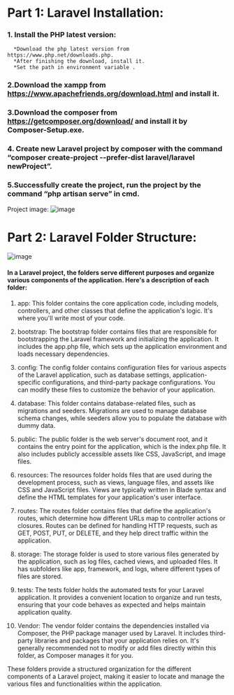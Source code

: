 # Part 1: Laravel Installation:
   ### 1. Install the PHP latest version:
      *Download the php latest version from https://www.php.net/downloads.php.
      *After finishing the download, install it.
      *Set the path in environment variable .
  ### 2.Download the xampp from https://www.apachefriends.org/download.html and install it.
  ### 3.Download the composer from https://getcomposer.org/download/ and install it by     Composer-Setup.exe.
  ### 4. Create new Laravel project by composer with the command “composer create-project --prefer-dist laravel/laravel newProject”.
  ### 5.Successfully create the project, run the project by the command “php artisan serve” in cmd.
  Project image:
  ![image](https://github.com/Firuz-Ahmmed/PHP-Laravel/assets/36439736/f145ed60-eff5-464f-b4d1-44a67a2c1b27)

# Part 2: Laravel Folder Structure:
![image](https://github.com/Firuz-Ahmmed/PHP-Laravel/assets/36439736/7542b429-842c-4af6-bd4a-5a7f68346dcf)

#### In a Laravel project, the folders serve different purposes and organize various components of the application. Here's a description of each folder:
1. app: This folder contains the core application code, including models, controllers, and other classes that define the application's logic. It's where you'll write most of your code.

2. bootstrap: The bootstrap folder contains files that are responsible for bootstrapping the Laravel framework and initializing the application. It includes the app.php file, which sets up the application environment and loads necessary dependencies.

3. config: The config folder contains configuration files for various aspects of the Laravel application, such as database settings, application-specific configurations, and third-party package configurations. You can modify these files to customize the behavior of your application.

4. database: This folder contains database-related files, such as migrations and seeders. Migrations are used to manage database schema changes, while seeders allow you to populate the database with dummy data.

5. public: The public folder is the web server's document root, and it contains the entry point for the application, which is the index.php file. It also includes publicly accessible assets like CSS, JavaScript, and image files.

6. resources: The resources folder holds files that are used during the development process, such as views, language files, and assets like CSS and JavaScript files. Views are typically written in Blade syntax and define the HTML templates for your application's user interface.

7. routes: The routes folder contains files that define the application's routes, which determine how different URLs map to controller actions or closures. Routes can be defined for handling HTTP requests, such as GET, POST, PUT, or DELETE, and they help direct traffic within the application.

8. storage: The storage folder is used to store various files generated by the application, such as log files, cached views, and uploaded files. It has subfolders like app, framework, and logs, where different types of files are stored.

9. tests: The tests folder holds the automated tests for your Laravel application. It provides a convenient location to organize and run tests, ensuring that your code behaves as expected and helps maintain application quality.

10. Vendor: The vendor folder contains the dependencies installed via Composer, the PHP package manager used by Laravel. It includes third-party libraries and packages that your application relies on. It's generally recommended not to modify or add files directly within this folder, as Composer manages it for you.

These folders provide a structured organization for the different components of a Laravel project, making it easier to locate and manage the various files and functionalities within the application.
